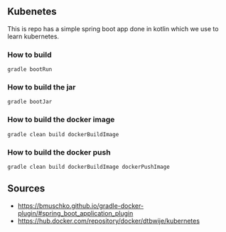 Kubenetes
--
This is repo has a simple spring boot app done in kotlin which we use to learn kubernetes.

### How to build

```
gradle bootRun
```

### How to build the jar

```
gradle bootJar
```

### How to build the docker image

```
gradle clean build dockerBuildImage
```

### How to build the docker push

```
gradle clean build dockerBuildImage dockerPushImage
```


## Sources

* https://bmuschko.github.io/gradle-docker-plugin/#spring_boot_application_plugin
* https://hub.docker.com/repository/docker/dtbwije/kubernetes
